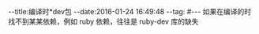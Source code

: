 --title:编译时*dev包
--date:2016-01-24 16:49:48
--tag:
#---
如果在编译的时找不到某某依赖，例如 ruby 依赖，往往是 ruby-dev 库的缺失
